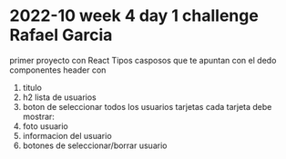 # 2022-10 week 4 day 1 challenge Rafael Garcia

primer proyecto con React
Tipos casposos que te apuntan con el dedo
componentes
header con

1. titulo
2. h2 lista de usuarios
3. boton de seleccionar todos los usuarios
   tarjetas
   cada tarjeta debe mostrar:
4. foto usuario
5. informacion del usuario
6. botones de seleccionar/borrar usuario
